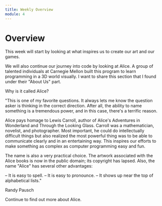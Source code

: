 ```yaml
---
title: Weekly Overview
module: 4
---
```


# Overview <br />

This week will start by looking at what inspires us to create our art and our games.

We will also continue our journey into code by looking at Alice. A group of talented individuals at Carnegie Mellon built this program to learn programming in a 3D world visually.  I want to share this section that I found under their "About Us" part.

Why is it called Alice?

"This is one of my favorite questions. It always lets me know the question asker is thinking in the correct direction. After all, the ability to name something is a tremendous power, and in this case, there's a terrific reason.

Alice pays homage to Lewis Carroll, author of Alice's Adventures in Wonderland and Through the Looking Glass. Carroll was a mathematician, novelist, and photographer. Most important, he could do intellectually difficult things but also realized the most powerful thing was to be able to communicate clearly and in an entertaining way. This inspires our efforts to make something as complex as computer programming easy and fun.

The name is also a very practical choice. The artwork associated with the Alice books is now in the public domain; its copyright has lapsed. Also, the name "Alice" has several other advantages:

– It is easy to spell.
– It is easy to pronounce.
– It shows up near the top of alphabetical lists."

Randy Pausch

Continue to find out more about Alice.